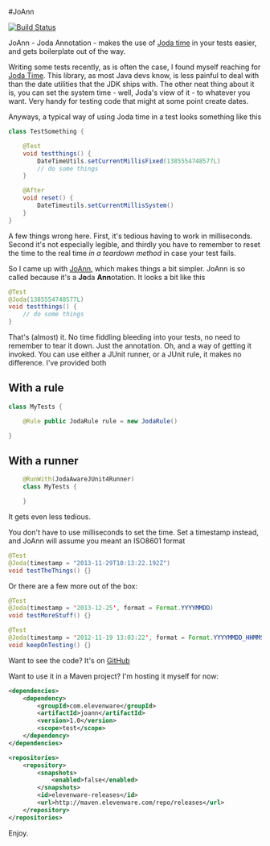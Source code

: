 #JoAnn

[![Build Status](https://travis-ci.org/georgecodes/joann.png?branch=master)](https://travis-ci.org/georgecodes/joann)

JoAnn - Joda Annotation - makes the use of [Joda time](http://http://www.joda.org/joda-time/) in your tests
easier, and gets boilerplate out of the way.

Writing some tests recently, as is often the case, I found myself reaching for [Joda Time](http://joda.org/joda-time). This library,
as most Java devs know, is less painful to deal with than the date utilities that the JDK ships with. The other neat thing about it is,
you can set the system time - well, Joda's view of it - to whatever you want. Very handy for testing code that might at some point create dates.

Anyways, a typical way of using Joda time in a test looks something like this
```java
class TestSomething {

    @Test
    void testthings() {
        DateTimeUtils.setCurrentMillisFixed(1385554748577L)
        // do some things
    }

    @After
    void reset() {
        DateTimeutils.setCurrentMillisSystem()
    }
}
```

A few things wrong here. First, it's tedious having to work in milliseconds. Second it's not especially legible, and thirdly you have to remember to reset the time to the real time *in a teardown method* in case your test fails.

So I came up with [JoAnn](https://github.com/georgecodes/joann), which makes things a bit simpler. JoAnn is so called because it's a **Jo**da **Ann**otation. It looks a bit like this
```java
@Test
@Joda(1385554748577L)
void testthings() {
    // do some things
}
```

That's (almost) it. No time fiddling bleeding into your tests, no need to remember to tear it down. Just the annotation. Oh, and a way of getting it invoked. You can use either a JUnit runner, or a JUnit rule, it makes no difference. I've provided both

## With a rule
```java
class MyTests {

    @Rule public JodaRule rule = new JodaRule()

}
```

## With a runner
```java
    @RunWith(JodaAwareJUnit4Runner)
    class MyTests {

    }
```

It gets even less tedious.

You don't have to use milliseconds to set the time. Set a timestamp instead, and JoAnn will assume you meant an ISO8601 format
```java
@Test
@Joda(timestamp = "2013-11-29T10:13:22.192Z")
void testTheThings() {}
```

Or there are a few more out of the box:
```java
@Test
@Joda(timestamp = '2013-12-25', format = Format.YYYYMMDD)
void testMoreStuff() {}

@Test
@Joda(timestamp = '2012-11-19 13:03:22', format = Format.YYYYMMDD_HHMMSS)
void keepOnTesting() {}
```

Want to see the code? It's on [GitHub](https://github.com/georgecodes/joann)

Want to use it in a Maven project? I'm hosting it myself for now:
```xml
<dependencies>
    <dependency>
        <groupId>com.elevenware</groupId>
        <artifactId>joann</artifactId>
        <version>1.0</version>
        <scope>test</scope>
    </dependency>
</dependencies>

<repositories>
    <repository>
        <snapshots>
            <enabled>false</enabled>
        </snapshots>
        <id>elevenware-releases</id>
        <url>http://maven.elevenware.com/repo/releases</url>
    </repository>
</repositories>
```

Enjoy.
